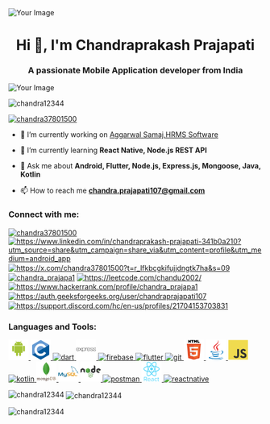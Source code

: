 <img src="https://i.pinimg.com/originals/1c/67/5c/1c675c4177e107e48c9c716408656470.gif" alt="Your Image" align="end">
<h1 align="center">Hi 👋, I'm Chandraprakash Prajapati</h1>
<h3 align="center">A passionate Mobile Application developer from India</h3>
<img src="https://cdn.dribbble.com/users/1162077/screenshots/3848914/programmer.gif" alt="Your Image" align="end">

<p align="left"> <img src="https://komarev.com/ghpvc/?username=chandra12344&label=Profile%20views&color=0e75b6&style=flat" alt="chandra12344" /> </p>

<p align="left"> <a href="https://twitter.com/chandra37801500" target="blank"><img src="https://img.shields.io/twitter/follow/chandra37801500?logo=twitter&style=for-the-badge" alt="chandra37801500" /></a> </p>

- 🔭 I’m currently working on [Aggarwal Samaj,HRMS Software](https://play.google.com/store/apps/details?id=com.javin.aggarwal_samaj)

- 🌱 I’m currently learning **React Native, Node.js REST API**

- 💬 Ask me about **Android, Flutter, Node.js, Express.js, Mongoose, Java, Kotlin**

- 📫 How to reach me **chandra.prajapati107@gmail.com**

<h3 align="left">Connect with me:</h3>
<p align="left">
<a href="https://twitter.com/chandra37801500" target="blank"><img align="center" src="https://raw.githubusercontent.com/rahuldkjain/github-profile-readme-generator/master/src/images/icons/Social/twitter.svg" alt="chandra37801500" height="30" width="40" /></a>
<a href="https://linkedin.com/in/https://www.linkedin.com/in/chandraprakash-prajapati-341b0a210?utm_source=share&utm_campaign=share_via&utm_content=profile&utm_medium=android_app" target="blank"><img align="center" src="https://raw.githubusercontent.com/rahuldkjain/github-profile-readme-generator/master/src/images/icons/Social/linked-in-alt.svg" alt="https://www.linkedin.com/in/chandraprakash-prajapati-341b0a210?utm_source=share&utm_campaign=share_via&utm_content=profile&utm_medium=android_app" height="30" width="40" /></a>
<a href="https://instagram.com/https://x.com/chandra37801500?t=r_lfkbcgkifujjdngtk7ha&s=09" target="blank"><img align="center" src="https://raw.githubusercontent.com/rahuldkjain/github-profile-readme-generator/master/src/images/icons/Social/instagram.svg" alt="https://x.com/chandra37801500?t=r_lfkbcgkifujjdngtk7ha&s=09" height="30" width="40" /></a>
<a href="https://www.hackerrank.com/chandra_prajapa1" target="blank"><img align="center" src="https://raw.githubusercontent.com/rahuldkjain/github-profile-readme-generator/master/src/images/icons/Social/hackerrank.svg" alt="chandra_prajapa1" height="30" width="40" /></a>
<a href="https://www.leetcode.com/https://leetcode.com/chandu2002/" target="blank"><img align="center" src="https://raw.githubusercontent.com/rahuldkjain/github-profile-readme-generator/master/src/images/icons/Social/leet-code.svg" alt="https://leetcode.com/chandu2002/" height="30" width="40" /></a>
<a href="https://www.hackerearth.com/https://www.hackerrank.com/profile/chandra_prajapa1" target="blank"><img align="center" src="https://raw.githubusercontent.com/rahuldkjain/github-profile-readme-generator/master/src/images/icons/Social/hackerearth.svg" alt="https://www.hackerrank.com/profile/chandra_prajapa1" height="30" width="40" /></a>
<a href="https://auth.geeksforgeeks.org/user/https://auth.geeksforgeeks.org/user/chandraprajapati107" target="blank"><img align="center" src="https://raw.githubusercontent.com/rahuldkjain/github-profile-readme-generator/master/src/images/icons/Social/geeks-for-geeks.svg" alt="https://auth.geeksforgeeks.org/user/chandraprajapati107" height="30" width="40" /></a>
<a href="https://discord.gg/https://support.discord.com/hc/en-us/profiles/21704153703831" target="blank"><img align="center" src="https://raw.githubusercontent.com/rahuldkjain/github-profile-readme-generator/master/src/images/icons/Social/discord.svg" alt="https://support.discord.com/hc/en-us/profiles/21704153703831" height="30" width="40" /></a>
</p>

<h3 align="left">Languages and Tools:</h3>
<p align="left"> <a href="https://developer.android.com" target="_blank" rel="noreferrer"> <img src="https://raw.githubusercontent.com/devicons/devicon/master/icons/android/android-original-wordmark.svg" alt="android" width="40" height="40"/> </a> <a href="https://www.cprogramming.com/" target="_blank" rel="noreferrer"> <img src="https://raw.githubusercontent.com/devicons/devicon/master/icons/c/c-original.svg" alt="c" width="40" height="40"/> </a> <a href="https://dart.dev" target="_blank" rel="noreferrer"> <img src="https://www.vectorlogo.zone/logos/dartlang/dartlang-icon.svg" alt="dart" width="40" height="40"/> </a> <a href="https://expressjs.com" target="_blank" rel="noreferrer"> <img src="https://raw.githubusercontent.com/devicons/devicon/master/icons/express/express-original-wordmark.svg" alt="express" width="40" height="40"/> </a> <a href="https://firebase.google.com/" target="_blank" rel="noreferrer"> <img src="https://www.vectorlogo.zone/logos/firebase/firebase-icon.svg" alt="firebase" width="40" height="40"/> </a> <a href="https://flutter.dev" target="_blank" rel="noreferrer"> <img src="https://www.vectorlogo.zone/logos/flutterio/flutterio-icon.svg" alt="flutter" width="40" height="40"/> </a> <a href="https://git-scm.com/" target="_blank" rel="noreferrer"> <img src="https://www.vectorlogo.zone/logos/git-scm/git-scm-icon.svg" alt="git" width="40" height="40"/> </a> <a href="https://www.w3.org/html/" target="_blank" rel="noreferrer"> <img src="https://raw.githubusercontent.com/devicons/devicon/master/icons/html5/html5-original-wordmark.svg" alt="html5" width="40" height="40"/> </a> <a href="https://www.java.com" target="_blank" rel="noreferrer"> <img src="https://raw.githubusercontent.com/devicons/devicon/master/icons/java/java-original.svg" alt="java" width="40" height="40"/> </a> <a href="https://developer.mozilla.org/en-US/docs/Web/JavaScript" target="_blank" rel="noreferrer"> <img src="https://raw.githubusercontent.com/devicons/devicon/master/icons/javascript/javascript-original.svg" alt="javascript" width="40" height="40"/> </a> <a href="https://kotlinlang.org" target="_blank" rel="noreferrer"> <img src="https://www.vectorlogo.zone/logos/kotlinlang/kotlinlang-icon.svg" alt="kotlin" width="40" height="40"/> </a> <a href="https://www.mongodb.com/" target="_blank" rel="noreferrer"> <img src="https://raw.githubusercontent.com/devicons/devicon/master/icons/mongodb/mongodb-original-wordmark.svg" alt="mongodb" width="40" height="40"/> </a> <a href="https://www.mysql.com/" target="_blank" rel="noreferrer"> <img src="https://raw.githubusercontent.com/devicons/devicon/master/icons/mysql/mysql-original-wordmark.svg" alt="mysql" width="40" height="40"/> </a> <a href="https://nodejs.org" target="_blank" rel="noreferrer"> <img src="https://raw.githubusercontent.com/devicons/devicon/master/icons/nodejs/nodejs-original-wordmark.svg" alt="nodejs" width="40" height="40"/> </a> <a href="https://postman.com" target="_blank" rel="noreferrer"> <img src="https://www.vectorlogo.zone/logos/getpostman/getpostman-icon.svg" alt="postman" width="40" height="40"/> </a> <a href="https://reactjs.org/" target="_blank" rel="noreferrer"> <img src="https://raw.githubusercontent.com/devicons/devicon/master/icons/react/react-original-wordmark.svg" alt="react" width="40" height="40"/> </a> <a href="https://reactnative.dev/" target="_blank" rel="noreferrer"> <img src="https://reactnative.dev/img/header_logo.svg" alt="reactnative" width="40" height="40"/> </a> </p>

<p><img align="left" src="https://github-readme-stats.vercel.app/api/top-langs?username=chandra12344&show_icons=true&locale=en&layout=compact" alt="chandra12344" /></p>

<p>&nbsp;<img align="center" src="https://github-readme-stats.vercel.app/api?username=chandra12344&show_icons=true&locale=en" alt="chandra12344" /></p>

<p><img align="center" src="https://github-readme-streak-stats.herokuapp.com/?user=chandra12344&" alt="chandra12344" /></p>
